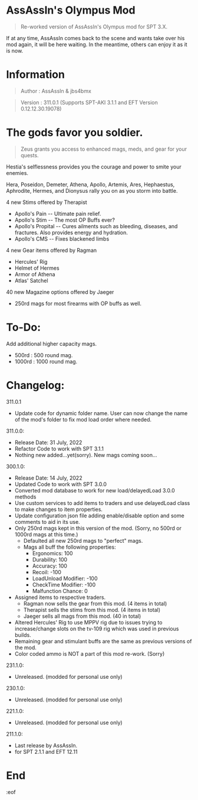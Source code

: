 # AssAssIn's Olympus Mod
>Re-worked version of AssAssIn's Olympus mod for SPT 3.X.

If at any time, AssAssIn comes back to the scene and wants take over his mod again, it will be here waiting. In the meantime, others can enjoy it as it is now.


# Information
>Author  : AssAssIn & jbs4bmx

>Version : 311.0.1 (Supports SPT-AKI 3.1.1 and EFT Version 0.12.12.30.19078)


# The gods favor you soldier.
>Zeus grants you access to enhanced mags, meds, and gear for your quests.

Hestia's selflessness provides you the courage and power to smite your enemies.

Hera, Poseidon, Demeter, Athena, Apollo, Artemis, Ares, Hephaestus, Aphrodite, Hermes, and Dionysus rally you on as you storm into battle.


4 new Stims offered by Therapist
   - Apollo's Pain -- Ultimate pain relief.
   - Apollo's Stim -- The most OP Buffs ever?
   - Apollo's Propital -- Cures ailments such as bleeding, diseases, and fractures. Also provides energy and hydration.
   - Apollo's CMS -- Fixes blackened limbs

4 new Gear items offered by Ragman
   - Hercules' Rig
   - Helmet of Hermes
   - Armor of Athena
   - Atlas' Satchel

40 new Magazine options offered by Jaeger
   - 250rd mags for most firearms with OP buffs as well.


# To-Do:
Add additional higher capacity mags.
   - 500rd  : 500 round mag.
   - 1000rd : 1000 round mag.


# Changelog:
311.0.1
   - Update code for dynamic folder name. User can now change the name of the mod's folder to fix mod load order where needed.

311.0.0:
   - Release Date: 31 July, 2022
   - Refactor Code to work with SPT 3.1.1
   - Nothing new added...yet(sorry). New mags coming soon...

300.1.0:
   - Release Date: 14 July, 2022
   - Updated Code to work with SPT 3.0.0
   - Converted mod database to work for new load/delayedLoad 3.0.0 methods
   - Use custom services to add items to traders and use delayedLoad class to make changes to item properties.
   - Update configuration json file adding enable/disable option and some comments to aid in its use.
   - Only 250rd mags kept in this version of the mod. (Sorry, no 500rd or 1000rd mags at this time.)
      - Defaulted all new 250rd mags to "perfect" mags.
      - Mags all buff the following properties:
         - Ergonomics: 100
         - Durability: 100
         - Accuracy: 100
         - Recoil: -100
         - LoadUnload Modifier: -100
         - CheckTime Modifier: -100
         - Malfunction Chance: 0
   - Assigned items to respective traders.
      - Ragman now sells the gear from this mod. (4 items in total)
      - Therapist sells the stims from this mod. (4 items in total)
      - Jaeger sells all mags from this mod. (40 in total)
   - Altered Hercules' Rig to use MPPV rig due to issues trying to increase/change slots on the tv-109 rig which was used in previous builds.
   - Remaining gear and stimulant buffs are the same as previous versions of the mod.
   - Color coded ammo is NOT a part of this mod re-work. (Sorry)

231.1.0:
   - Unreleased. (modded for personal use only)

230.1.0:
   - Unreleased. (modded for personal use only)

221.1.0:
   - Unreleased. (modded for personal use only)

211.1.0:
   - Last release by AssAssIn.
   - for SPT 2.1.1 and EFT 12.11


# End
:eof